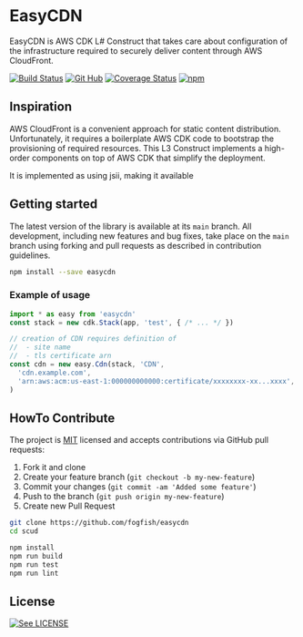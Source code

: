 # EasyCDN

EasyCDN is AWS CDK L# Construct that takes care about configuration of the infrastructure required to securely deliver content through AWS CloudFront. 

[![Build Status](https://github.com/fogfish/easycdn/workflows/build/badge.svg)](https://github.com/fogfish/easycdn/actions/)
[![Git Hub](https://img.shields.io/github/last-commit/fogfish/easycdn.svg)](https://github.com/fogfish/easycdn)
[![Coverage Status](https://coveralls.io/repos/github/fogfish/easycdn/badge.svg?branch=main)](https://coveralls.io/github/fogfish/scud?branch=main)
[![npm](https://img.shields.io/npm/v/easycdn)](https://www.npmjs.com/package/easycdn)


## Inspiration

AWS CloudFront is a convenient approach for static content distribution. Unfortunately, it requires a boilerplate AWS CDK code to bootstrap the provisioning of required resources. This L3 Construct implements a high-order components on top of AWS CDK that simplify the deployment.

It is implemented as using jsii, making it available 

## Getting started

The latest version of the library is available at its `main` branch. All development, including new features and bug fixes, take place on the `main` branch using forking and pull requests as described in contribution guidelines.

```bash
npm install --save easycdn
```

### Example of usage

```js
import * as easy from 'easycdn'
const stack = new cdk.Stack(app, 'test', { /* ... */ })

// creation of CDN requires definition of 
//  - site name
//  - tls certificate arn
const cdn = new easy.Cdn(stack, 'CDN',
  'cdn.example.com',
  'arn:aws:acm:us-east-1:000000000000:certificate/xxxxxxxx-xx...xxxx',
)
```

## HowTo Contribute

The project is [MIT](https://github.com/fogfish/easycdn/blob/master/LICENSE) licensed and accepts contributions via GitHub pull requests:

1. Fork it and clone 
2. Create your feature branch (`git checkout -b my-new-feature`)
3. Commit your changes (`git commit -am 'Added some feature'`)
4. Push to the branch (`git push origin my-new-feature`)
5. Create new Pull Request

```bash
git clone https://github.com/fogfish/easycdn
cd scud

npm install
npm run build
npm run test
npm run lint
```

## License

[![See LICENSE](https://img.shields.io/github/license/fogfish/easycdn.svg?style=for-the-badge)](LICENSE)